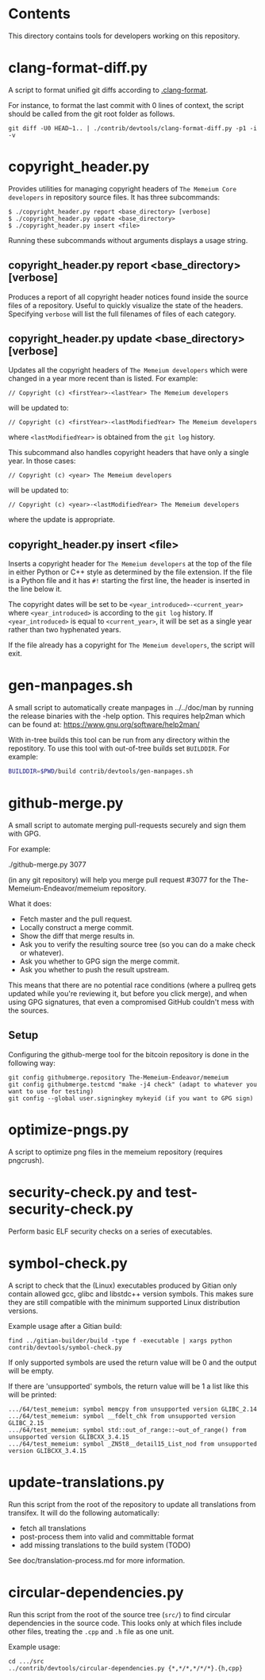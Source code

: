 # Contents

This directory contains tools for developers working on this repository.

# clang-format-diff.py

A script to format unified git diffs according to [.clang-format](../../src/.clang-format).

For instance, to format the last commit with 0 lines of context,
the script should be called from the git root folder as follows.

```
git diff -U0 HEAD~1.. | ./contrib/devtools/clang-format-diff.py -p1 -i -v
```

# copyright_header.py

Provides utilities for managing copyright headers of `The Memeium Core
developers` in repository source files. It has three subcommands:

```
$ ./copyright_header.py report <base_directory> [verbose]
$ ./copyright_header.py update <base_directory>
$ ./copyright_header.py insert <file>
```

Running these subcommands without arguments displays a usage string.

## copyright_header.py report \<base_directory\> [verbose]

Produces a report of all copyright header notices found inside the source files
of a repository. Useful to quickly visualize the state of the headers.
Specifying `verbose` will list the full filenames of files of each category.

## copyright_header.py update \<base_directory\> [verbose]

Updates all the copyright headers of `The Memeium developers` which were
changed in a year more recent than is listed. For example:

```
// Copyright (c) <firstYear>-<lastYear> The Memeium developers
```

will be updated to:

```
// Copyright (c) <firstYear>-<lastModifiedYear> The Memeium developers
```

where `<lastModifiedYear>` is obtained from the `git log` history.

This subcommand also handles copyright headers that have only a single year. In
those cases:

```
// Copyright (c) <year> The Memeium developers
```

will be updated to:

```
// Copyright (c) <year>-<lastModifiedYear> The Memeium developers
```

where the update is appropriate.

## copyright_header.py insert \<file\>

Inserts a copyright header for `The Memeium developers` at the top of the
file in either Python or C++ style as determined by the file extension. If the
file is a Python file and it has `#!` starting the first line, the header is
inserted in the line below it.

The copyright dates will be set to be `<year_introduced>-<current_year>` where
`<year_introduced>` is according to the `git log` history. If
`<year_introduced>` is equal to `<current_year>`, it will be set as a single
year rather than two hyphenated years.

If the file already has a copyright for `The Memeium developers`, the
script will exit.

# gen-manpages.sh

A small script to automatically create manpages in ../../doc/man by running the release binaries with the -help option.
This requires help2man which can be found at: https://www.gnu.org/software/help2man/

With in-tree builds this tool can be run from any directory within the
repostitory. To use this tool with out-of-tree builds set `BUILDDIR`. For
example:

```bash
BUILDDIR=$PWD/build contrib/devtools/gen-manpages.sh
```

# github-merge.py

A small script to automate merging pull-requests securely and sign them with GPG.

For example:

./github-merge.py 3077

(in any git repository) will help you merge pull request #3077 for the
The-Memeium-Endeavor/memeium repository.

What it does:

- Fetch master and the pull request.
- Locally construct a merge commit.
- Show the diff that merge results in.
- Ask you to verify the resulting source tree (so you can do a make
  check or whatever).
- Ask you whether to GPG sign the merge commit.
- Ask you whether to push the result upstream.

This means that there are no potential race conditions (where a
pullreq gets updated while you're reviewing it, but before you click
merge), and when using GPG signatures, that even a compromised GitHub
couldn't mess with the sources.

## Setup

Configuring the github-merge tool for the bitcoin repository is done in the following way:

    git config githubmerge.repository The-Memeium-Endeavor/memeium
    git config githubmerge.testcmd "make -j4 check" (adapt to whatever you want to use for testing)
    git config --global user.signingkey mykeyid (if you want to GPG sign)

# optimize-pngs.py

A script to optimize png files in the memeium
repository (requires pngcrush).

# security-check.py and test-security-check.py

Perform basic ELF security checks on a series of executables.

# symbol-check.py

A script to check that the (Linux) executables produced by Gitian only contain
allowed gcc, glibc and libstdc++ version symbols. This makes sure they are
still compatible with the minimum supported Linux distribution versions.

Example usage after a Gitian build:

    find ../gitian-builder/build -type f -executable | xargs python contrib/devtools/symbol-check.py

If only supported symbols are used the return value will be 0 and the output will be empty.

If there are 'unsupported' symbols, the return value will be 1 a list like this will be printed:

    .../64/test_memeium: symbol memcpy from unsupported version GLIBC_2.14
    .../64/test_memeium: symbol __fdelt_chk from unsupported version GLIBC_2.15
    .../64/test_memeium: symbol std::out_of_range::~out_of_range() from unsupported version GLIBCXX_3.4.15
    .../64/test_memeium: symbol _ZNSt8__detail15_List_nod from unsupported version GLIBCXX_3.4.15

# update-translations.py

Run this script from the root of the repository to update all translations from transifex.
It will do the following automatically:

- fetch all translations
- post-process them into valid and committable format
- add missing translations to the build system (TODO)

See doc/translation-process.md for more information.

# circular-dependencies.py

Run this script from the root of the source tree (`src/`) to find circular dependencies in the source code.
This looks only at which files include other files, treating the `.cpp` and `.h` file as one unit.

Example usage:

    cd .../src
    ../contrib/devtools/circular-dependencies.py {*,*/*,*/*/*}.{h,cpp}
